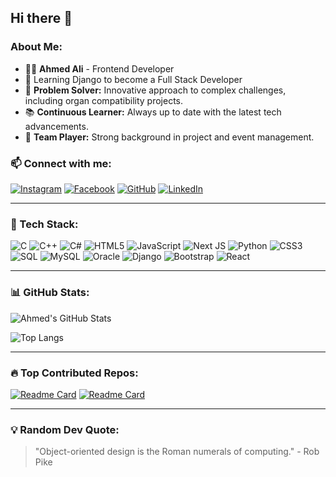 ## Hi there 👋

### About Me:


- 👨‍💻 **Ahmed Ali** - Frontend Developer
- 🚀 Learning Django to become a Full Stack Developer
- 🧩 **Problem Solver:** Innovative approach to complex challenges, including organ compatibility projects.
- 📚 **Continuous Learner:** Always up to date with the latest tech advancements.
- 🤝 **Team Player:** Strong background in project and event management.


### 📫 Connect with me:

[![Instagram](https://img.shields.io/badge/Instagram-%23E4405F.svg?style=for-the-badge&logo=instagram&logoColor=white)](https://www.instagram.com/akhi._.ahmed?igsh=anZ3c3RrN2hjbDNi&utm_source=qr)
[![Facebook](https://img.shields.io/badge/Facebook-%231877F2.svg?style=for-the-badge&logo=facebook&logoColor=white)](https://www.facebook.com/share/16D6a385HB/?mibextid=wwXIfr)
[![GitHub](https://img.shields.io/badge/GitHub-%23121011.svg?style=for-the-badge&logo=github&logoColor=white)](https://github.com/Ahmedaly528)
[![LinkedIn](https://img.shields.io/badge/LinkedIn-%230077B5.svg?style=for-the-badge&logo=linkedin&logoColor=white)](https://www.linkedin.com/in/ahmed-ali-9a6235287?utm_source=share&utm_campaign=share_via&utm_content=profile&utm_medium=ios_app)

---

### 🚀 Tech Stack:

![C](https://img.shields.io/badge/C-%2300599C.svg?style=for-the-badge&logo=c&logoColor=white)
![C++](https://img.shields.io/badge/C++-%2300599C.svg?style=for-the-badge&logo=c%2B%2B&logoColor=white)
![C#](https://img.shields.io/badge/C%23-%23239120.svg?style=for-the-badge&logo=c-sharp&logoColor=white)
![HTML5](https://img.shields.io/badge/HTML5-%23E34F26.svg?style=for-the-badge&logo=html5&logoColor=white)
![JavaScript](https://img.shields.io/badge/JavaScript-%23F7DF1E.svg?style=for-the-badge&logo=javascript&logoColor=black)
![Next JS](https://img.shields.io/badge/Next.js-black?style=for-the-badge&logo=next.js&logoColor=white)
![Python](https://img.shields.io/badge/Python-%233776AB.svg?style=for-the-badge&logo=python&logoColor=white)
![CSS3](https://img.shields.io/badge/CSS3-%231572B6.svg?style=for-the-badge&logo=css3&logoColor=white)
![SQL](https://img.shields.io/badge/SQL-%2307405e.svg?style=for-the-badge&logo=mysql&logoColor=white)
![MySQL](https://img.shields.io/badge/MySQL-%2300f.svg?style=for-the-badge&logo=mysql&logoColor=white)
![Oracle](https://img.shields.io/badge/Oracle-F80000.svg?style=for-the-badge&logo=oracle&logoColor=white)
![Django](https://img.shields.io/badge/Django-%23092E20.svg?style=for-the-badge&logo=django&logoColor=white)
![Bootstrap](https://img.shields.io/badge/Bootstrap-%23563D7C.svg?style=for-the-badge&logo=bootstrap&logoColor=white)
![React](https://img.shields.io/badge/React-%2361DAFB.svg?style=for-the-badge&logo=react&logoColor=black)

---

### 📊 GitHub Stats:

![Ahmed's GitHub Stats](https://github-readme-stats.vercel.app/api?username=Ahmedaly528&show_icons=true&theme=radical)

![Top Langs](https://github-readme-stats.vercel.app/api/top-langs/?username=Ahmedaly528&layout=compact&theme=radical)

---

### 🔥 Top Contributed Repos:

[![Readme Card](https://github-readme-stats.vercel.app/api/pin/?username=Ahmedaly528&repo=Project-LifeChain&theme=radical)](https://github.com/Ahmedaly528/Project-LifeChain)
[![Readme Card](https://github-readme-stats.vercel.app/api/pin/?username=Ahmedaly528&repo=React&theme=radical)](https://github.com/Ahmedaly528/React)

---

### 💡 Random Dev Quote:

> "Object-oriented design is the Roman numerals of computing." - Rob Pike
